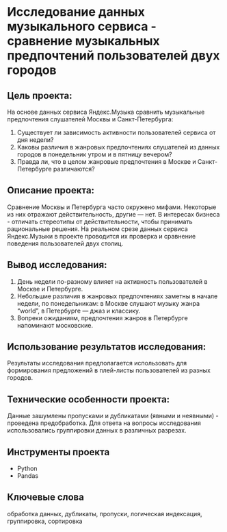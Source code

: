 # Исследование данных музыкального сервиса - сравнение музыкальных предпочтений пользователей двух городов


## Цель проекта:

На основе данных сервиса Яндекс.Музыка сравнить музыкальные предпочтения слушателей Москвы и Санкт-Петербурга:
1. Существует ли зависимость активности пользователей сервиса от дня недели?
2. Каковы различия в жанровых предпочтениях слушателей из данных городов в понедельник утром и в пятницу вечером?
3. Правда ли, что в целом жанровые предпочтения в Москве и Санкт-Петербурге различаются?


## Описание проекта:

Сравнение Москвы и Петербурга часто окружено мифами. Некоторые из них отражают действительность, другие — нет. В интересах бизнеса - отличать стереотипы от действительности, чтобы принимать рациональные решения. На реальном срезе данных сервиса Яндекс.Музыки в проекте проводится их проверка и сравнение поведения пользователей двух столиц.


## Вывод исследования:

1. День недели по-разному влияет на активность пользователей в Москве и Петербурге.
2. Небольшие различия в жанровых предпочтениях заметны в начале недели, по понедельникам: в Москве слушают музыку жанра “world”, в Петербурге — джаз и классику.
3. Вопреки ожиданиям, предпочтения жанров в Петербурге напоминают московские.


## Использование результатов исследования:

Результаты исследования предполагается использовать для формирования предложений в плей-листы пользователей из разных городов.


## Технические особенности проекта:

Данные зашумлены пропусками и дубликатами (явными и неявными) - проведена предобработка.
Для ответа на вопросы исследования использовались группировки данных в различных разрезах.


## Инструменты проекта

- Python
- Pandas


## Ключевые слова

обработка данных, дубликаты, пропуски, логическая индексация, группировка, сортировка
